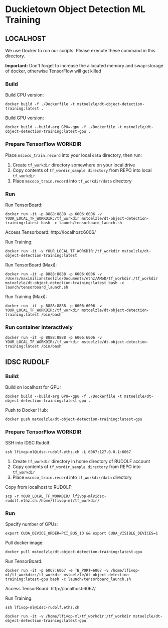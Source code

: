 # Duckietown Object Detection ML Training
## LOCALHOST
We use Docker to run our scripts. Please execute these command in this directory.

**Important:** Don't forget to increase the allocated memory and swap-storage of docker, otherwise TensorFlow will get killed
### Build
Build CPU version:

`docker build -f ./Dockerfile -t mstoelzle/dt-object-detection-training:latest .`

Build GPU version:

`docker build --build-arg GPU=-gpu -f ./Dockerfile -t mstoelzle/dt-object-detection-training:latest-gpu .`

### Prepare TensorFlow WORKDIR
Place `mscoco_train.record` into your local `data` directory, then run:

1. Create `tf_workdir` directory somewhere on your local drive
2. Copy contents of `tf_wordir_sample directory` from REPO into local `tf_workdir`
3. Place `mscoco_train.record` into `tf_workdir/data` directory

### Run

Run TensorBoard:

`docker run -it -p 8888:8888 -p 6006:6006 -v YOUR_LOCAL_TF_WORKDIR:/tf_workdir mstoelzle/dt-object-detection-training:latest bash -c launch/tensorboard_launch.sh`

Access Tensorboard: http://localhost:6006/

Run Training:

`docker run -it -v YOUR_LOCAL_TF_WORKDIR:/tf_workdir mstoelzle/dt-object-detection-training:latest`

Run TensorBoard (Maxi):

`docker run -it -p 8888:8888 -p 6006:6006 -v /Users/maximilianstoelzle/Documents/ethz/AMoD/tf_workdir:/tf_workdir mstoelzle/dt-object-detection-training:latest bash -c launch/tensorboard_launch.sh`

Run Training (Maxi):

`docker run -it -p 8888:8888 -p 6006:6006 -v YOUR_LOCAL_TF_WORKDIR:/tf_workdir mstoelzle/dt-object-detection-training:latest /bin/bash`

### Run container interactively
`docker run -it -p 8888:8888 -p 6006:6006 -v YOUR_LOCAL_TF_WORKDIR:/tf_workdir mstoelzle/dt-object-detection-training:latest /bin/bash`

## IDSC RUDOLF
### Build:
Build on localhost for GPU:

`docker build --build-arg GPU=-gpu -f ./Dockerfile -t mstoelzle/dt-object-detection-training:latest-gpu .`

Push to Docker Hub:

`docker push mstoelzle/dt-object-detection-training:latest-gpu`

### Prepare TensorFlow WORKDIR

SSH into IDSC Rudolf:

`ssh lfivop-ml@idsc-rudolf.ethz.ch -L 6067:127.0.0.1:6067`

1. Create `tf_workdir` directory in home directory of RUDOLF account
2. Copy contents of `tf_wordir_sample directory` from REPO into  `tf_workdir`
3. Place `mscoco_train.record` into `tf_workdir/data` directory

Copy from localhost to RUDOLF:

`scp -r YOUR_LOCAL_TF_WORKDIR/ lfivop-ml@idsc-rudolf.ethz.ch:/home/lfivop-ml/tf_workdir/`

### Run

Specify number of GPUs:

`export CUDA_DEVICE_ORDER=PCI_BUS_ID && export CUDA_VISIBLE_DEVICES=1`

Pull docker image:

`docker pull mstoelzle/dt-object-detection-training:latest-gpu`

Run TensorBoard:

`docker run -it -p 6067:6067 -e TB_PORT=6067 -v /home/lfivop-ml/tf_workdir:/tf_workdir mstoelzle/dt-object-detection-training:latest-gpu bash -c launch/tensorboard_launch.sh`

Access TensorBoard: http://localhost:6067/

Run Training:

`ssh lfivop-ml@idsc-rudolf.ethz.ch`

`docker run -it -v /home/lfivop-ml/tf_workdir:/tf_workdir mstoelzle/dt-object-detection-training:latest-gpu`